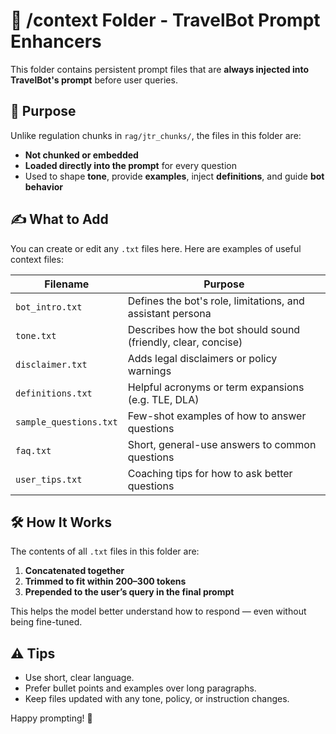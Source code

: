# 📂 /context Folder - TravelBot Prompt Enhancers

This folder contains persistent prompt files that are **always injected into TravelBot's prompt** before user queries.

## 🧠 Purpose

Unlike regulation chunks in `rag/jtr_chunks/`, the files in this folder are:

- **Not chunked or embedded**
- **Loaded directly into the prompt** for every question
- Used to shape **tone**, provide **examples**, inject **definitions**, and guide **bot behavior**

## ✍️ What to Add

You can create or edit any `.txt` files here. Here are examples of useful context files:

| Filename | Purpose |
|----------|---------|
| `bot_intro.txt` | Defines the bot's role, limitations, and assistant persona |
| `tone.txt` | Describes how the bot should sound (friendly, clear, concise) |
| `disclaimer.txt` | Adds legal disclaimers or policy warnings |
| `definitions.txt` | Helpful acronyms or term expansions (e.g. TLE, DLA) |
| `sample_questions.txt` | Few-shot examples of how to answer questions |
| `faq.txt` | Short, general-use answers to common questions |
| `user_tips.txt` | Coaching tips for how to ask better questions |

## 🛠 How It Works

The contents of all `.txt` files in this folder are:
1. **Concatenated together**
2. **Trimmed to fit within 200–300 tokens**
3. **Prepended to the user’s query in the final prompt**

This helps the model better understand how to respond — even without being fine-tuned.

## ⚠️ Tips

- Use short, clear language.
- Prefer bullet points and examples over long paragraphs.
- Keep files updated with any tone, policy, or instruction changes.

Happy prompting! 🎯
